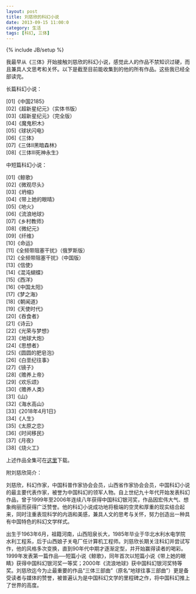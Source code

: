 ```yaml
---
layout: post
title: 刘慈欣的科幻小说
date: 2013-09-15 11:00:0
category: 生活
tags: [科幻, 三体]
---
```

{% include JB/setup %}

我最早从《三体》开始接触刘慈欣的科幻小说，感觉此人的作品不禁知识过硬，而且兼具人文思考和关怀。以下是截至目前能收集到的他的所有作品。这些我已经全部读完。

<!--more-->
长篇科幻小说：

[01]《中国2185》  
[02]《超新星纪元》（实体书版）  
[03]《超新星纪元》（完全版）  
[04]《魔鬼积木》  
[05]《球状闪电》  
[06]《三体》  
[07]《三体Ⅱ黑暗森林》  
[08]《三体Ⅲ死神永生》  


中短篇科幻小说：

[01]《鲸歌》  
[02]《微观尽头》  
[03]《坍缩》  
[04]《带上她的眼晴》  
[05]《地火》  
[06]《流浪地球》  
[07]《乡村教师》  
[08]《微纪元》  
[09]《纤维》  
[10]《命运》  
[11]《全频带阻塞干扰》（俄罗斯版）  
[12]《全频带阻塞干扰》（中国版）  
[13]《信使》  
[14]《混沌蝴蝶》  
[15]《西洋》  
[16]《中国太阳》  
[17]《梦之海》  
[18]《朝闻道》  
[19]《天使时代》  
[20]《吞食者》  
[21]《诗云》  
[22]《光荣与梦想》  
[23]《地球大炮》  
[24]《思想者》  
[25]《圆圆的肥皂泡》  
[26]《白垩纪往事》  
[27]《镜子》  
[28]《赡养上帝》  
[29]《欢乐颂》  
[30]《赡养人类》  
[31]《山》  
[32]《海水高山》  
[33]《2018年4月1日》  
[34]《人生》  
[35]《太原之恋》  
[36]《时间移民》  
[37]《月夜》  
[38]《烧火工》  

上述作品全集可在[这里](http://pan.baidu.com/share/link?shareid=1373890076&uk=3808900647)下载。

附刘慈欣简介：

刘慈欣，科幻作家，中国科普作家协会会员，山西省作家协会会员，中国科幻小说的最主要代表作家，被誉为中国科幻的领军人物。自上世纪九十年代开始发表科幻作品，曾于1999年至2006年连续八年获得中国科幻银河奖，作品因宏伟大气、想象绚丽而获得广泛赞誉。他的科幻小说成功地将极端的空灵和厚重的现实结合起来，同时注重表现科学的内涵和美感，兼具人文的思考与关怀，努力创造出一种具有中国特色的科幻文学样式。

出生于1963年6月，祖籍河南，山西阳泉长大，1985年毕业于华北水利水电学院水利工程系，后于山西娘子关电厂任计算机工程师。刘慈欣长期关注科幻并尝试写作，他的风格多次变换，直到90年代中期才逐渐定型，并开始赢得读者的喝彩。1999年发表第一篇作品──短篇小说《鲸歌》，同年首次以短篇小说《带上她的眼睛》获得中国科幻银河奖一等奖；2000年《流浪地球》获中国科幻银河奖特等奖。刘慈欣迄今为止最重要的作品“三体三部曲”（原名“地球往事三部曲”）更是备受读者与媒体的赞誉，被普遍认为是中国科幻文学的里程碑之作，将中国科幻推上了世界的高度。

